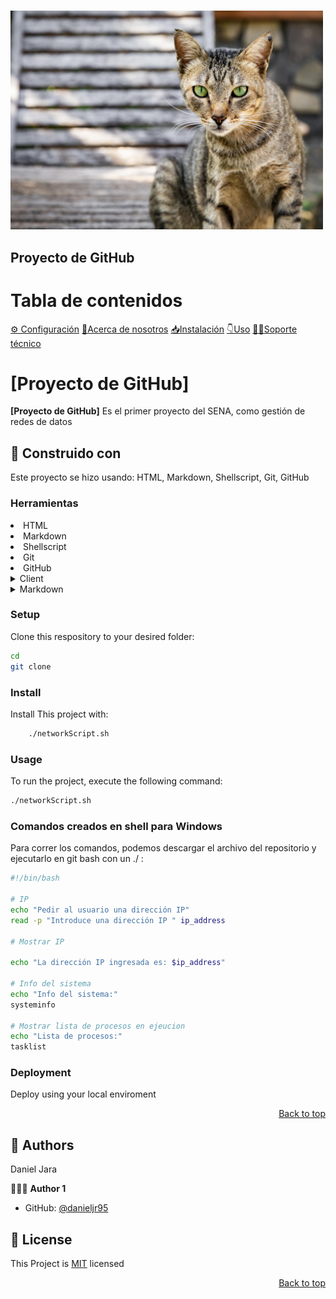 <a name="readme-top"></a>
<h1>                </h1>

<div align="center">            </div>

<img src="cat.jpg" alt="cat" width="500" height="350"> </img> 
<br>
<h2>Proyecto de GitHub</h2>

# Tabla de contenidos
[⚙️ Configuración](Ajustes)
[📱Acerca de nosotros]()
[📥Instalación]()
[👇Uso]()
[👨‍🔧Soporte técnico]()

# [Proyecto de GitHub] <a name="Acerca del proyecto" > </a>

**[Proyecto de GitHub]** Es el primer proyecto del SENA, como gestión de redes de datos

## 🔨 Construido con <a name="built-with"></a>
<p>
Este proyecto se hizo usando:
HTML, Markdown, Shellscript, Git, GitHub </p>

### Herramientas <a name="Herramientas"></a>

<li>HTML</li>
<li>Markdown</li>
<li>Shellscript</li>
<li>Git</li>
<li>GitHub</li>


<details>
<summary> Client </summary>
    <ul>
    <li><a href="https://developer.mozilla.org/es/docs/Web/HTML">HTML</a></li>    
    </ul>
</details>

<details>
<summary>Markdown</summary>
<ul>
<li><a href="https://markdown.es/sintaxis-markdown/">Markdown</a></li>
</ul>
</details>


### Setup

Clone this respository  to your desired folder:

```sh
cd 
git clone 
```
### Install

Install This project with:

```sh
    ./networkScript.sh
```

### Usage 

To run the project, execute the following command:

```sh
./networkScript.sh
```

### Comandos creados en shell para Windows

Para correr los comandos, podemos descargar el archivo del repositorio y ejecutarlo en git bash con un ./ :

```sh
#!/bin/bash

# IP
echo "Pedir al usuario una dirección IP"
read -p "Introduce una dirección IP " ip_address

# Mostrar IP

echo "La dirección IP ingresada es: $ip_address"

# Info del sistema
echo "Info del sistema:"
systeminfo

# Mostrar lista de procesos en ejeucion
echo "Lista de procesos:"
tasklist 
```

### Deployment

Deploy using your local enviroment

<p align="right"><a href="#readme-top">Back to top</a></p>

## 👥 Authors <a name="authors"></a>

Daniel Jara

🧑🏻‍💻 **Author 1**

 - GitHub: [@danieljr95](https://github.com/alyconr)



## 📃 License <a name="license"></a>

This Project is [MIT](./LICENSE.md) licensed

<p align="right"><a href="#readme-top">Back to top</a></p>